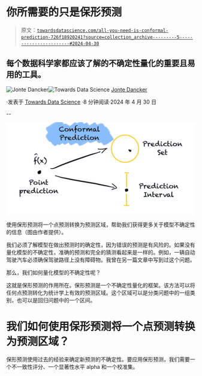 # 你所需要的只是保形预测

> 原文：[`towardsdatascience.com/all-you-need-is-conformal-prediction-726f18920241?source=collection_archive---------5-----------------------#2024-04-30`](https://towardsdatascience.com/all-you-need-is-conformal-prediction-726f18920241?source=collection_archive---------5-----------------------#2024-04-30)

## 每个数据科学家都应该了解的不确定性量化的重要且易用的工具。

[](https://medium.com/@jodancker?source=post_page---byline--726f18920241--------------------------------)![Jonte Dancker](https://medium.com/@jodancker?source=post_page---byline--726f18920241--------------------------------)[](https://towardsdatascience.com/?source=post_page---byline--726f18920241--------------------------------)![Towards Data Science](https://towardsdatascience.com/?source=post_page---byline--726f18920241--------------------------------) [Jonte Dancker](https://medium.com/@jodancker?source=post_page---byline--726f18920241--------------------------------)

·发表于 [Towards Data Science](https://towardsdatascience.com/?source=post_page---byline--726f18920241--------------------------------) ·8 分钟阅读·2024 年 4 月 30 日

--

![](img/cd8bf733eeeaa7359a75d3791dbf0047.png)

使用保形预测将一个点预测转换为预测区域，帮助我们获得更多关于模型不确定性的信息（图由作者提供）。

我们必须了解模型在做出预测时的确定性，因为错误的预测是有风险的。如果没有量化模型的不确定性，准确的预测和完全的猜测看起来是一样的。例如，一辆自动驾驶汽车必须确保驾驶路径上没有障碍物。我曾在另一篇文章中写到过这个问题。

那么，我们如何量化模型的不确定性呢？

这就是保形预测的作用所在。保形预测是一个不确定性量化的框架。该方法可以将任何点预测转化为统计学上有效的预测区域。这个区域可以是分类问题中的一组类别，也可以是回归问题中的一个区间。

# **我们如何使用保形预测将一个点预测转换为预测区域？**

保形预测使用过去的经验来确定新预测的不确定性。要应用保形预测，我们需要一个不一致性评分、一个显著性水平 alpha 和一个校准集。
